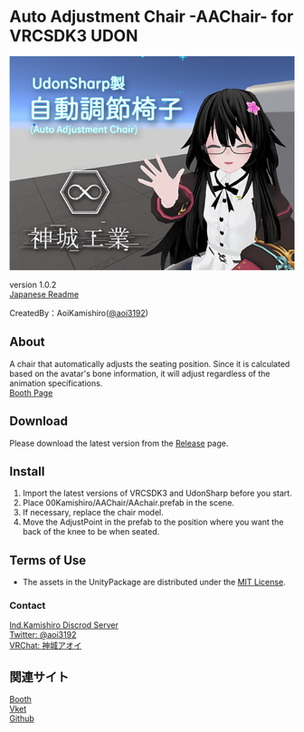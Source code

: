 # Auto Adjustment Chair -AAChair- for VRCSDK3 UDON
![HeaderImage](_Resources/Images/ShopImage.png)

version 1.0.2  
[Japanese Readme][00]  

CreatedBy：AoiKamishiro([@aoi3192][01])  

## About
A chair that automatically adjusts the seating position. Since it is calculated based on the avatar's bone information, it will adjust regardless of the animation specifications.  
[Booth Page][71]  

## Download
Please download the latest version from the [Release][21] page.  

## Install  
1. Import the latest versions of VRCSDK3 and UdonSharp before you start.  
2. Place 00Kamishiro/AAChair/AAchair.prefab in the scene.  
3. If necessary, replace the chair model.  
4. Move the AdjustPoint in the prefab to the position where you want the back of the knee to be when seated.  

## Terms of Use  
* The assets in the UnityPackage are distributed under the [MIT License][61].  

### Contact  
[Ind.Kamishiro Discrod Server][81]  
[Twitter: @aoi3192][82]  
[VRChat: 神城アオイ][83]  
  
## 関連サイト  
[Booth][91]  
[Vket][92]  
[Github][93]  

[00]:AAChair-README_JP.md
[01]:https://twitter.com/aoi3192
[21]:https://github.com/AoiKamishiro/VRChatPrefabs/releases
[61]:https://github.com/AoiKamishiro/VRChatPrefabs/blob/master/LICENSE
[71]:https://kamishirolab.booth.pm/items/3052333
[81]:https://discord.gg/8muNKrzaSK
[82]:https://twitter.com/aoi3192
[83]:https://www.vrchat.com/home/user/usr_19514816-2cf8-43cc-a046-9e2d87d15af7
[91]:https://kamishirolab.booth.pm/
[92]:https://www.v-market.work/ec/shops/1810/detail/
[93]:https://github.com/AoiKamishiro
